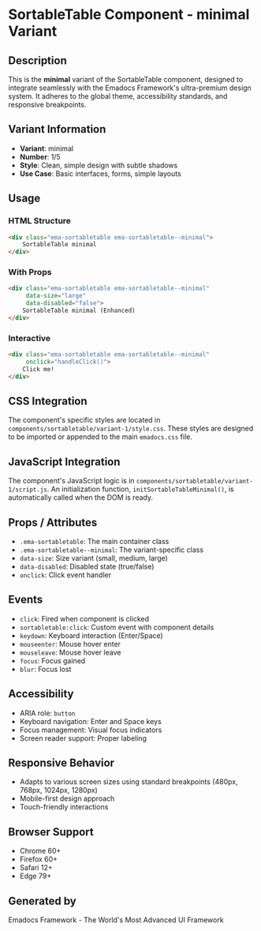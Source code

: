 # SortableTable Component - minimal Variant

## Description
This is the **minimal** variant of the SortableTable component, designed to integrate seamlessly with the Emadocs Framework's ultra-premium design system. It adheres to the global theme, accessibility standards, and responsive breakpoints.

## Variant Information
- **Variant**: minimal
- **Number**: 1/5
- **Style**: Clean, simple design with subtle shadows
- **Use Case**: Basic interfaces, forms, simple layouts

## Usage

### HTML Structure
```html
<div class="ema-sortabletable ema-sortabletable--minimal">
    SortableTable minimal
</div>
```

### With Props
```html
<div class="ema-sortabletable ema-sortabletable--minimal" 
     data-size="large" 
     data-disabled="false">
    SortableTable minimal (Enhanced)
</div>
```

### Interactive
```html
<div class="ema-sortabletable ema-sortabletable--minimal" 
     onclick="handleClick()">
    Click me!
</div>
```

## CSS Integration
The component's specific styles are located in `components/sortabletable/variant-1/style.css`. These styles are designed to be imported or appended to the main `emadocs.css` file.

## JavaScript Integration
The component's JavaScript logic is in `components/sortabletable/variant-1/script.js`. An initialization function, `initSortableTableMinimal()`, is automatically called when the DOM is ready.

## Props / Attributes
- `.ema-sortabletable`: The main container class
- `.ema-sortabletable--minimal`: The variant-specific class
- `data-size`: Size variant (small, medium, large)
- `data-disabled`: Disabled state (true/false)
- `onclick`: Click event handler

## Events
- `click`: Fired when component is clicked
- `sortabletable:click`: Custom event with component details
- `keydown`: Keyboard interaction (Enter/Space)
- `mouseenter`: Mouse hover enter
- `mouseleave`: Mouse hover leave
- `focus`: Focus gained
- `blur`: Focus lost

## Accessibility
- ARIA role: `button`
- Keyboard navigation: Enter and Space keys
- Focus management: Visual focus indicators
- Screen reader support: Proper labeling

## Responsive Behavior
- Adapts to various screen sizes using standard breakpoints (480px, 768px, 1024px, 1280px)
- Mobile-first design approach
- Touch-friendly interactions

## Browser Support
- Chrome 60+
- Firefox 60+
- Safari 12+
- Edge 79+

## Generated by
Emadocs Framework - The World's Most Advanced UI Framework
